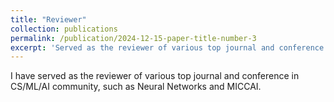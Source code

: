 ```yaml
---
title: "Reviewer"
collection: publications
permalink: /publication/2024-12-15-paper-title-number-3
excerpt: 'Served as the reviewer of various top journal and conference in CS/ML/AI community, such as Neural Networks and MICCAI.'
---
```

I have served as the reviewer of various top journal and conference in CS/ML/AI community, such as Neural Networks and MICCAI.

